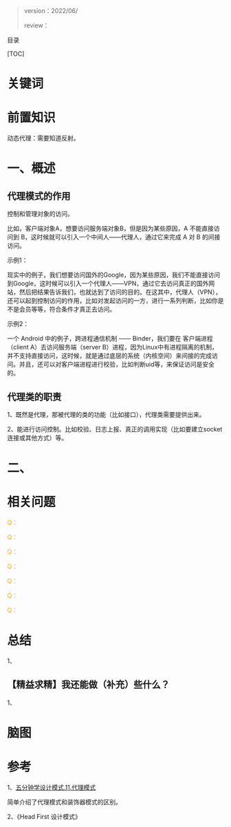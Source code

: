 > version：2022/06/
>
> review：



目录

[TOC]



# 关键词



# 前置知识

动态代理：需要知道反射。



# 一、概述

## 代理模式的作用

控制和管理对象的访问。

比如，客户端对象A，想要访问服务端对象B，但是因为某些原因，A 不能直接访问到 B，这时候就可以引入一个中间人——代理人，通过它来完成 A 对 B 的间接访问。

示例1：

现实中的例子，我们想要访问国外的Google，因为某些原因，我们不能直接访问到Google，这时候可以引入一个代理人——VPN，通过它去访问真正的国外网站，然后把结果告诉我们，也就达到了访问的目的。在这其中，代理人（VPN），还可以起到控制访问的作用，比如对发起访问的一方，进行一系列判断，比如你是不是会员等等，符合条件才真正去访问。

示例2：

一个 Android 中的例子，跨进程通信机制 —— Binder，我们要在 客户端进程（client A）去访问服务端（server B）进程，因为Linux中有进程隔离的机制，并不支持直接访问，这时候，就是通过底层的系统（内核空间）来间接的完成访问。并且，还可以对客户端进程进行校验，比如判断uid等，来保证访问是安全的。



## 代理类的职责

1、既然是代理，那被代理的类的功能（比如接口），代理类需要提供出来。

2、能进行访问控制。比如校验、日志上报、真正的调用实现（比如要建立socket连接或其他方式）等。



# 二、





# 相关问题

<font color='orange'>Q：</font>



<font color='orange'>Q：</font>



<font color='orange'>Q：</font>



<font color='orange'>Q：</font>



<font color='orange'>Q：</font>



<font color='orange'>Q：</font>



<font color='orange'>Q：</font>



# 总结

1、

## 【精益求精】我还能做（补充）些什么？

1、



# 脑图



# 参考

1、[五分钟学设计模式.11.代理模式](https://www.bilibili.com/video/BV15V411z7nD?spm_id_from=333.999.0.0&vd_source=d053f150135c9a2d7b7534c6bbd407d9)

简单介绍了代理模式和装饰器模式的区别。

2、《Head First 设计模式》